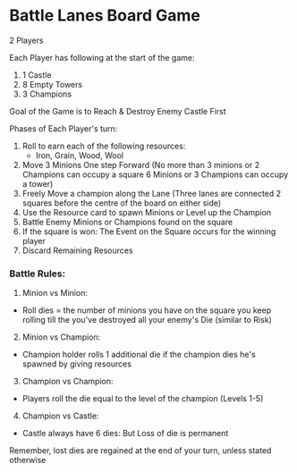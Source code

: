 # Battle Lanes Board Game

2 Players

Each Player has following at the start of the game:

1. 1 Castle
2. 8 Empty Towers
3. 3 Champions

Goal of the Game is to Reach & Destroy Enemy Castle First

Phases of Each Player's turn:

1. Roll to earn each of the following resources:
	* Iron, Grain, Wood, Wool
2. Move 3 Minions One step Forward (No more than 3 minions or 2 Champions can occupy a square 6 Minions or 3 Champions can occupy a tower)
3. Freely Move a champion along the Lane (Three lanes are connected 2 squares before the centre of the board on either side)
3. Use the Resource card to spawn Minions or Level up the Champion
4. Battle Enemy Minions or Champions found on the square
5. If the square is won: The Event on the Square occurs for the winning player
6. Discard Remaining Resources


### Battle Rules:

1. Minion vs Minion:

  * Roll dies = the number of minions you have on the square you keep rolling till the you've destroyed all your enemy's Die
(similar to Risk)

2. Minion vs Champion:

  * Champion holder rolls 1 additional die if the champion dies he's spawned by giving resources

3. Champion vs Champion:

  * Players roll the die equal to the level of the champion (Levels 1-5)

4. Champion vs Castle:

  * Castle always have 6 dies: But Loss of die is permanent
  
Remember, lost dies are regained at the end of your turn, unless stated otherwise
